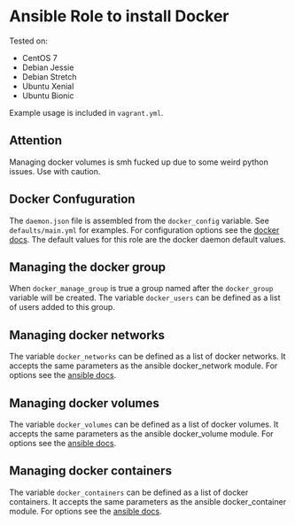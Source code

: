 # Ansible Role to install Docker

Tested on:
- CentOS 7
- Debian Jessie
- Debian Stretch
- Ubuntu Xenial
- Ubuntu Bionic

Example usage is included in `vagrant.yml`.

## Attention

Managing docker volumes is smh fucked up due to some weird python issues. Use with caution.

## Docker Confuguration

The `daemon.json` file is assembled from the `docker_config` variable.
See `defaults/main.yml` for examples.
For configuration options see the [docker docs](https://docs.docker.com/engine/reference/commandline/dockerd/).
The default values for this role are the docker daemon default values.

## Managing the docker group

When `docker_manage_group` is true a group named after the `docker_group` variable will be created.
The variable `docker_users` can be defined as a list of users added to this group.

## Managing docker networks

The variable `docker_networks` can be defined as a list of docker networks.
It accepts the same parameters as the ansible docker_network module.
For options see the [ansible docs](https://docs.ansible.com/ansible/2.5/modules/docker_network_module.html).

## Managing docker volumes

The variable `docker_volumes` can be defined as a list of docker volumes.
It accepts the same parameters as the ansible docker_volume module.
For options see the [ansible docs](https://docs.ansible.com/ansible/2.5/docker_volume_module.html).

## Managing docker containers

The variable `docker_containers` can be defined as a list of docker containers.
It accepts the same parameters as the ansible docker_container module.
For options see the [ansible docs](https://docs.ansible.com/ansible/2.5/docker_container_module.html).
